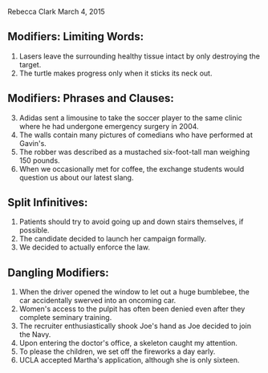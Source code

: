 Rebecca Clark
March 4, 2015

## Modifiers: Limiting Words:

1. Lasers leave the surrounding healthy tissue intact by only destroying the target.
2. The turtle makes progress only when it sticks its neck out.

## Modifiers: Phrases and Clauses:

3. Adidas sent a limousine to take the soccer player to the same clinic where he had undergone emergency surgery in 2004.
4. The walls contain many pictures of comedians who have performed at Gavin's.
5. The robber was described as a mustached six-foot-tall man weighing 150 pounds.
6. When we occasionally met for coffee, the exchange students would question us about our latest slang.

## Split Infinitives:

1. Patients should try to avoid going up and down stairs themselves, if possible.
2. The candidate decided to launch her campaign formally.
3. We decided to actually enforce the law.

## Dangling Modifiers:

1. When the driver opened the window to let out a huge bumblebee, the car accidentally swerved into an oncoming car.
2. Women's access to the pulpit has often been denied even after they complete seminary training.
3. The recruiter enthusiastically shook Joe's hand as Joe decided to join the Navy.
4. Upon entering the doctor's office, a skeleton caught my attention.
5. To please the children, we set off the fireworks a day early.
6. UCLA accepted Martha's application, although she is only sixteen.